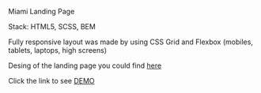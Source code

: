 Miami Landing Page

Stack: HTML5, SCSS, BEM

Fully responsive layout was made by using CSS Grid and Flexbox (mobiles, tablets, laptops, high screens)

Desing of the landing page you could find [here](https://www.figma.com/file/nHz8bflIwJaWP3P99vKTH5/miami_home_new?node-id=0%3A1)

Click the link to see [DEMO](https://krulykovskyi.github.io/layout_miami/)
